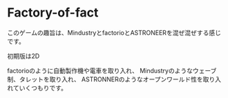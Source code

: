 # Factory-of-fact
このゲームの趣旨は、MindustryとfactorioとASTRONEERを混ぜ混ぜする感じです。

初期版は2D

factorioのように自動製作機や電車を取り入れ、
Mindustryのようなウェーブ制、タレットを取り入れ、
ASTRONNERのようなオープンワールド性を取り入れていくつもりです。

